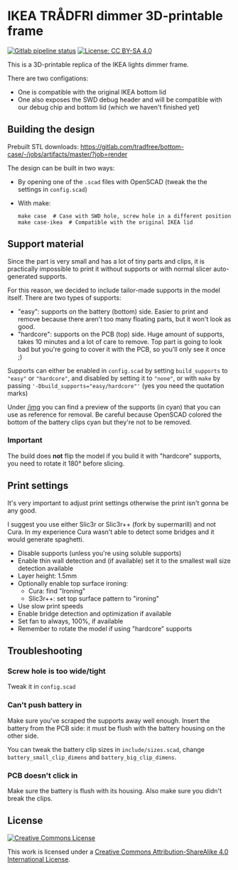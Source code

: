# IKEA TRÅDFRI dimmer 3D-printable frame

[![Gitlab pipeline status](https://img.shields.io/gitlab/pipeline/tradfree/dimmer-frame?label=render)](https://gitlab.com/tradfree/dimmer-frame/-/jobs) [![License: CC BY-SA 4.0](https://img.shields.io/badge/license-cc%20by--sa%204.0-lightgrey.svg)](https://creativecommons.org/licenses/by-sa/4.0/)

This is a 3D-printable replica of the IKEA lights dimmer frame.

There are two configations:

- One is compatible with the original IKEA bottom lid
- One also exposes the SWD debug header and will be compatible
  with our debug chip and bottom lid (which we haven't finished yet)

## Building the design

Prebuilt STL downloads:
https://gitlab.com/tradfree/bottom-case/-/jobs/artifacts/master/?job=render

The design can be built in two ways:

- By opening one of the `.scad` files with OpenSCAD (tweak the
  the settings in `config.scad`)
- With make:

    ```
    make case  # Case with SWD hole, screw hole in a different position
    make case-ikea  # Compatible with the original IKEA lid
    ```

## Support material

Since the part is very small and has a lot of tiny parts and clips,
it is practically impossible to print it without supports or with
normal slicer auto-generated supports.

For this reason, we decided to include tailor-made supports in the
model itself. There are two types of supports:

- "easy": supports on the battery (bottom) side. Easier to print and
  remove because there aren't too many floating parts, but it won't
  look as good.
- "hardcore": supports on the PCB (top) side. Huge amount of supports,
  takes 10 minutes and a lot of care to remove. Top part is going to
  look bad but you're going to cover it with the PCB, so you'll only
  see it once ;)

Supports can either be enabled in `config.scad` by setting
`build_supports` to `"easy"` or `"hardcore"`, and disabled by setting
it to `"none"`, or with `make` by passing
`'-Dbuild_supports="easy/hardcore"'` (yes you need the quotation marks)

Under [/img](/img) you can find a preview of the supports (in cyan)
that you can use as reference for removal. Be careful because OpenSCAD
colored the bottom of the battery clips cyan but they're not to be
removed.

### Important

The build does **not** flip the model if you build it with "hardcore"
supports, you need to rotate it 180° before slicing.

## Print settings

It's very important to adjust print settings otherwise the print isn't
gonna be any good.

I suggest you use either Slic3r or Slic3r++ (fork by supermarill) and
not Cura. In my experience Cura wasn't able to detect some bridges and
it would generate spaghetti.

- Disable supports (unless you're using soluble supports)
- Enable thin wall detection and (if available) set it to the smallest
  wall size detection available
- Layer height: 1.5mm
- Optionally enable top surface ironing:
  - Cura: find "Ironing"
  - Slic3r++: set top surface pattern to "ironing"
- Use slow print speeds
- Enable bridge detection and optimization if available
- Set fan to always, 100%, if available
- Remember to rotate the model if using "hardcore" supports

## Troubleshooting

### Screw hole is too wide/tight

Tweak it in `config.scad`

### Can't push battery in

Make sure you've scraped the supports away well enough. Insert the battery
from the PCB side: it must be flush with the battery housing on the other
side.

You can tweak the battery clip sizes in `include/sizes.scad`, change
`battery_small_clip_dimens` and `battery_big_clip_dimens`.

### PCB doesn't click in

Make sure the battery is flush with its housing. Also make sure you didn't
break the clips.

## License

[![Creative Commons License](https://i.creativecommons.org/l/by-sa/4.0/88x31.png)](https://creativecommons.org/licenses/by-sa/4.0/)

This work is licensed under a [Creative Commons Attribution-ShareAlike 4.0 International License](https://creativecommons.org/licenses/by-sa/4.0/).
